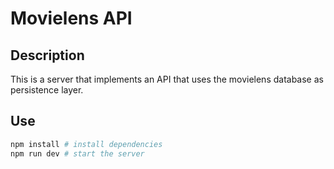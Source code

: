 # Movielens API

## Description
This is a server that implements an API that uses the movielens database as persistence layer.

## Use
```bash
npm install # install dependencies
npm run dev # start the server
```
